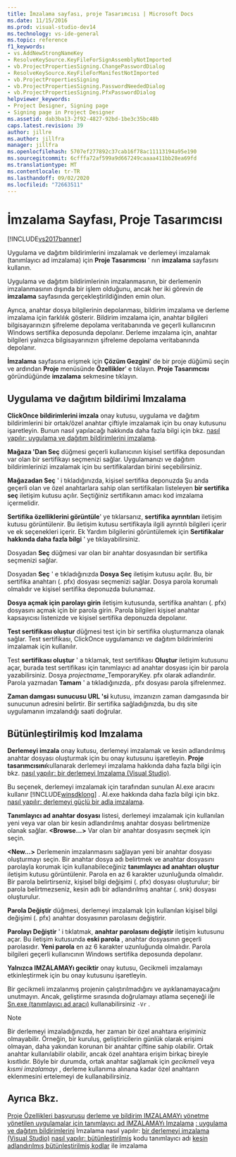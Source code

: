 ```yaml
---
title: İmzalama sayfası, proje Tasarımcısı | Microsoft Docs
ms.date: 11/15/2016
ms.prod: visual-studio-dev14
ms.technology: vs-ide-general
ms.topic: reference
f1_keywords:
- vs.AddNewStrongNameKey
- ResolveKeySource.KeyFileForSignAssemblyNotImported
- vb.ProjectPropertiesSigning.ChangePasswordDialog
- ResolveKeySource.KeyFileForManifestNotImported
- vb.ProjectPropertiesSigning
- vb.ProjectPropertiesSigning.PasswordNeededDialog
- vb.ProjectPropertiesSigning.PfxPasswordDialog
helpviewer_keywords:
- Project Designer, Signing page
- Signing page in Project Designer
ms.assetid: dab3ba13-2f92-4827-92bd-1be3c35bc48b
caps.latest.revision: 39
author: jillre
ms.author: jillfra
manager: jillfra
ms.openlocfilehash: 5707ef277892c37cab16f78ac11113194a95e190
ms.sourcegitcommit: 6cfffa72af599a9d667249caaaa411bb28ea69fd
ms.translationtype: MT
ms.contentlocale: tr-TR
ms.lasthandoff: 09/02/2020
ms.locfileid: "72663511"
---
```

# <a name="signing-page-project-designer"></a>İmzalama Sayfası, Proje Tasarımcısı
[!INCLUDE[vs2017banner](../../includes/vs2017banner.md)]

Uygulama ve dağıtım bildirimlerini imzalamak ve derlemeyi imzalamak (tanımlayıcı ad imzalama) için **Proje Tasarımcısı** ' nın **imzalama** sayfasını kullanın.

 Uygulama ve dağıtım bildirimlerinin imzalanmasının, bir derlemenin imzalanmasının dışında bir işlem olduğunu, ancak her iki görevin de **imzalama** sayfasında gerçekleştirildiğinden emin olun.

 Ayrıca, anahtar dosya bilgilerinin depolanması, bildirim imzalama ve derleme imzalama için farklılık gösterir. Bildirim imzalama için, anahtar bilgileri bilgisayarınızın şifreleme depolama veritabanında ve geçerli kullanıcının Windows sertifika deposunda depolanır. Derleme imzalama için, anahtar bilgileri yalnızca bilgisayarınızın şifreleme depolama veritabanında depolanır.

 **İmzalama** sayfasına erişmek için **Çözüm Gezgini**' de bir proje düğümü seçin ve ardından **Proje** menüsünde **Özellikler**' e tıklayın. **Proje Tasarımcısı** göründüğünde **imzalama** sekmesine tıklayın.

## <a name="application-and-deployment-manifest-signing"></a>Uygulama ve dağıtım bildirimi Imzalama
 **ClickOnce bildirimlerini imzala** onay kutusu, uygulama ve dağıtım bildirimlerini bir ortak/özel anahtar çiftiyle imzalamak için bu onay kutusunu işaretleyin. Bunun nasıl yapılacağı hakkında daha fazla bilgi için bkz. [nasıl yapılır: uygulama ve dağıtım bildirimlerini imzalama](../../ide/how-to-sign-application-and-deployment-manifests.md).

 **Mağaza 'Dan Seç** düğmesi geçerli kullanıcının kişisel sertifika deposundan var olan bir sertifikayı seçmenizi sağlar. Uygulamanızı ve dağıtım bildirimlerinizi imzalamak için bu sertifikalardan birini seçebilirsiniz.

 **Mağazadan Seç** ' i tıkladığınızda, kişisel sertifika deponuzda Şu anda geçerli olan ve özel anahtarlara sahip olan sertifikaları listeleyen **bir sertifika seç** iletişim kutusu açılır. Seçtiğiniz sertifikanın amacı kod imzalama içermelidir.

 **Sertifika özelliklerini görüntüle**' ye tıklarsanız, **sertifika ayrıntıları** iletişim kutusu görüntülenir. Bu iletişim kutusu sertifikayla ilgili ayrıntılı bilgileri içerir ve ek seçenekleri içerir. Ek Yardım bilgilerini görüntülemek için **Sertifikalar hakkında daha fazla bilgi** ' ye tıklayabilirsiniz.

 Dosyadan **Seç** düğmesi var olan bir anahtar dosyasından bir sertifika seçmenizi sağlar.

 Dosyadan **Seç** ' e tıkladığınızda **Dosya Seç** iletişim kutusu açılır. Bu, bir sertifika anahtarı (. pfx) dosyası seçmenizi sağlar. Dosya parola korumalı olmalıdır ve kişisel sertifika deponuzda bulunamaz.

 **Dosya açmak için parolayı girin** iletişim kutusunda, sertifika anahtarı (. pfx) dosyasını açmak için bir parola girin. Parola bilgileri kişisel anahtar kapsayıcısı listenizde ve kişisel sertifika deponuzda depolanır.

 **Test sertifikası oluştur** düğmesi test için bir sertifika oluşturmanıza olanak sağlar. Test sertifikası, ClickOnce uygulamanızı ve dağıtım bildirimlerini imzalamak için kullanılır.

 Test **sertifikası oluştur** ' a tıklamak, test sertifikası **Oluştur** iletişim kutusunu açar, burada test sertifikası için tanımlayıcı ad anahtar dosyası için bir parola yazabilirsiniz. Dosya *projectname*_TemporaryKey. pfx olarak adlandırılır. Parola yazmadan **Tamam** ' a tıkladığınızda,. pfx dosyası parola şifrelenmez.

 **Zaman damgası sunucusu URL 'si** kutusu, imzanızın zaman damgasında bir sunucunun adresini belirtir. Bir sertifika sağladığınızda, bu dış site uygulamanın imzalandığı saati doğrular.

## <a name="assembly-signing"></a>Bütünleştirilmiş kod Imzalama
 **Derlemeyi imzala** onay kutusu, derlemeyi imzalamak ve kesin adlandırılmış anahtar dosyası oluşturmak için bu onay kutusunu işaretleyin. **Proje tasarımcısını**kullanarak derlemeyi imzalama hakkında daha fazla bilgi için bkz. [nasıl yapılır: bir derlemeyi Imzalama (Visual Studio)](https://msdn.microsoft.com/f468a7d3-234c-4353-924d-8e0ae5896564).

 Bu seçenek, derlemeyi imzalamak için tarafından sunulan Al.exe aracını kullanır [!INCLUDE[winsdklong](../../includes/winsdklong-md.md)] . Al.exe hakkında daha fazla bilgi için bkz. [nasıl yapılır: derlemeyi güçlü bir adla imzalama](https://msdn.microsoft.com/library/2c30799a-a826-46b4-a25d-c584027a6c67).

 **Tanımlayıcı ad anahtar dosyası** listesi, derlemeyi imzalamak için kullanılan yeni veya var olan bir kesin adlandırılmış anahtar dosyası belirtmenize olanak sağlar. **\<Browse...>** Var olan bir anahtar dosyasını seçmek için seçin.

 **\<New...>** Derlemenin imzalanmasını sağlayan yeni bir anahtar dosyası oluşturmayı seçin. Bir anahtar dosya adı belirtmek ve anahtar dosyasını parolayla korumak için kullanabileceğiniz **tanımlayıcı ad anahtarı oluştur** iletişim kutusu görüntülenir. Parola en az 6 karakter uzunluğunda olmalıdır. Bir parola belirtirseniz, kişisel bilgi değişimi (. pfx) dosyası oluşturulur; bir parola belirtmezseniz, kesin adlı bir adlandırılmış anahtar (. snk) dosyası oluşturulur.

 **Parola Değiştir** düğmesi, derlemeyi imzalamak Için kullanılan kişisel bilgi değişimi (. pfx) anahtar dosyasının parolasını değiştirir.

 **Parolayı Değiştir** ' i tıklatmak, **anahtar parolasını değiştir** iletişim kutusunu açar. Bu iletişim kutusunda **eski parola** , anahtar dosyasının geçerli parolasıdır. **Yeni parola** en az 6 karakter uzunluğunda olmalıdır. Parola bilgileri geçerli kullanıcının Windows sertifika deposunda depolanır.

 **Yalnızca IMZALAMAYı geciktir** onay kutusu, Gecikmeli imzalamayı etkinleştirmek için bu onay kutusunu işaretleyin.

 Bir gecikmeli imzalanmış projenin çalıştırılmadığını ve ayıklanamayacağını unutmayın. Ancak, geliştirme sırasında doğrulamayı atlama seçeneği ile [Sn.exe (tanımlayıcı ad aracı)](https://msdn.microsoft.com/library/c1d2b532-1b8e-4c7a-8ac5-53b801135ec6) kullanabilirsiniz `-Vr` .

> [!NOTE]
> Bir derlemeyi imzaladığınızda, her zaman bir özel anahtara erişiminiz olmayabilir. Örneğin, bir kuruluş, geliştiricilerin günlük olarak erişimi olmayan, daha yakından korunan bir anahtar çiftine sahip olabilir. Ortak anahtar kullanılabilir olabilir, ancak özel anahtara erişim birkaç bireyle kısıtlıdır. Böyle bir durumda, ortak anahtar sağlamak için *gecikmeli* veya *kısmi imzalamayı* , derleme kullanıma alınana kadar özel anahtarın eklenmesini ertelemeyi de kullanabilirsiniz.

## <a name="see-also"></a>Ayrıca Bkz.
 [Proje Özellikleri başvurusu](../../ide/reference/project-properties-reference.md) [derleme ve bildirim IMZALAMAYı yönetme](../../ide/managing-assembly-and-manifest-signing.md) [yönetilen uygulamalar için tanımlayıcı ad IMZALAMAYı Imzalama](https://msdn.microsoft.com/5fef3490-c519-4363-94fd-8b1ad260dab5) [: uygulama ve dağıtım bildirimlerini](../../ide/how-to-sign-application-and-deployment-manifests.md) Imzalama nasıl yapılır: [bir derlemeyi imzalama (Visual Studio)](https://msdn.microsoft.com/f468a7d3-234c-4353-924d-8e0ae5896564) [nasıl yapılır: bütünleştirilmiş](https://msdn.microsoft.com/library/2c30799a-a826-46b4-a25d-c584027a6c67) kodu tanımlayıcı adı [kesin adlandırılmış bütünleştirilmiş kodlar](https://msdn.microsoft.com/library/d4a80263-f3e0-4d81-9b61-f0cbeae3797b) ile imzalama
